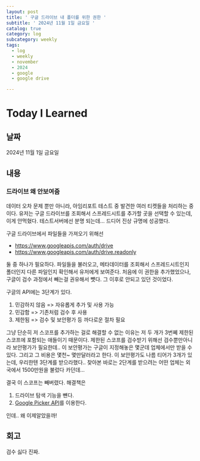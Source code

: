 ```yaml
---
layout: post
title: ' 구글 드라이브 내 폴더를 위한 권한 '
subtitle: ' 2024년 11월 1일 금요일 '
catalog: true
category: log
subcategory: weekly
tags:
  - log
  - weekly
  - november
  - 2024
  - google
  - google drive

---
```


# Today I Learned

## 날짜

2024년 11월 1일 금요일

## 내용

### 드라이브 왜 안보여줌

데이터 오차 문제 뿐만 아니라, 아임리포트 테스트 중 발견한 여러 티켓들을 처리하는 중이다. 유저는 구글 드라이브를 조회해서 스프레드시트를 추가할 곳을 선택할 수 있는데, 이게 안먹혔다. 테스트서버에선 분명 되는데… 드디어 진상 규명에 성공했다.

 구글 드라이브에서 파일들을 가져오기 위해선 

- https://www.googleapis.com/auth/drive
- https://www.googleapis.com/auth/drive.readonly

둘 중 하나가 필요하다. 파일들을 불러오고, 메타데이터를 조회해서 스프레드시트인지 폴더인지 다른 파일인지 확인해서 유저에게 보여준다. 처음에 이 권한을 추가했었으나, 구글이 검수 과정에서 빼는걸 권유해서 뻇다. 그 이후로 안되고 있던 것이었다. 

 구글의 API에는 3단계가 있다.

1. 민감하지 않음 => 자유롭게 추가 및 사용 가능
2. 민감함 => 기존처럼 검수 후 사용
3. 제한됨 => 검수 및 보안평가 등 까다로운 절차 필요

 그냥 단순히 저 스코프를 추가하는 걸로 해결할 수 없는 이유는 저 두 개가 3번쪠 제한된 스코프에 포함되는 애들이기 때문이다. 제한된 스코프를 검수받기 위해선 검수뿐만아니라 보안평가가 필요한데.. 이 보안평가는 구글이 지정해놓은 몇군데 업체에서만 받을 수 있다. 그리고 그 비용은 몇천~ 몇만달러라고 한다. 이 보안평가도 나름 티어가 3개가 있는데, 우리한텐 3단계를 받으라했다.. 찾아본 바로는 2단계를 받으려는 어떤 업체는 외국에서 1500만원을 불렀다 카던데…

 결국 이 스코프는 빼버렸다. 해결책은

1. 드라이브 탐색 기능을 뺸다.
2. [Google Picker API](https://developers.google.com/drive/picker/guides/overview?hl=ko)를 이용한다.

인데.. 왜 이제알았을까!

## 회고

검수 싫다 진짜.